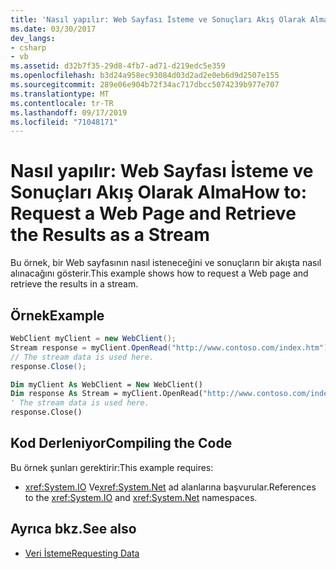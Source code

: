 ```yaml
---
title: 'Nasıl yapılır: Web Sayfası İsteme ve Sonuçları Akış Olarak Alma'
ms.date: 03/30/2017
dev_langs:
- csharp
- vb
ms.assetid: d32b7f35-29d8-4fb7-ad71-d219edc5e359
ms.openlocfilehash: b3d24a958ec93084d03d2ad2e0eb6d9d2507e155
ms.sourcegitcommit: 289e06e904b72f34ac717dbcc5074239b977e707
ms.translationtype: MT
ms.contentlocale: tr-TR
ms.lasthandoff: 09/17/2019
ms.locfileid: "71048171"
---
```

# <a name="how-to-request-a-web-page-and-retrieve-the-results-as-a-stream"></a><span data-ttu-id="d9ce1-102">Nasıl yapılır: Web Sayfası İsteme ve Sonuçları Akış Olarak Alma</span><span class="sxs-lookup"><span data-stu-id="d9ce1-102">How to: Request a Web Page and Retrieve the Results as a Stream</span></span>
<span data-ttu-id="d9ce1-103">Bu örnek, bir Web sayfasının nasıl isteneceğini ve sonuçların bir akışta nasıl alınacağını gösterir.</span><span class="sxs-lookup"><span data-stu-id="d9ce1-103">This example shows how to request a Web page and retrieve the results in a stream.</span></span>  
  
## <a name="example"></a><span data-ttu-id="d9ce1-104">Örnek</span><span class="sxs-lookup"><span data-stu-id="d9ce1-104">Example</span></span>  
  
```csharp  
WebClient myClient = new WebClient();  
Stream response = myClient.OpenRead("http://www.contoso.com/index.htm");  
// The stream data is used here.  
response.Close();  
```  
  
```vb  
Dim myClient As WebClient = New WebClient()  
Dim response As Stream = myClient.OpenRead("http://www.contoso.com/index.htm")  
' The stream data is used here.  
response.Close()  
```  
  
## <a name="compiling-the-code"></a><span data-ttu-id="d9ce1-105">Kod Derleniyor</span><span class="sxs-lookup"><span data-stu-id="d9ce1-105">Compiling the Code</span></span>  
 <span data-ttu-id="d9ce1-106">Bu örnek şunları gerektirir:</span><span class="sxs-lookup"><span data-stu-id="d9ce1-106">This example requires:</span></span>  
  
- <span data-ttu-id="d9ce1-107"><xref:System.IO> Ve<xref:System.Net> ad alanlarına başvurular.</span><span class="sxs-lookup"><span data-stu-id="d9ce1-107">References to the <xref:System.IO> and <xref:System.Net> namespaces.</span></span>  
  
## <a name="see-also"></a><span data-ttu-id="d9ce1-108">Ayrıca bkz.</span><span class="sxs-lookup"><span data-stu-id="d9ce1-108">See also</span></span>

- [<span data-ttu-id="d9ce1-109">Veri İsteme</span><span class="sxs-lookup"><span data-stu-id="d9ce1-109">Requesting Data</span></span>](requesting-data.md)
